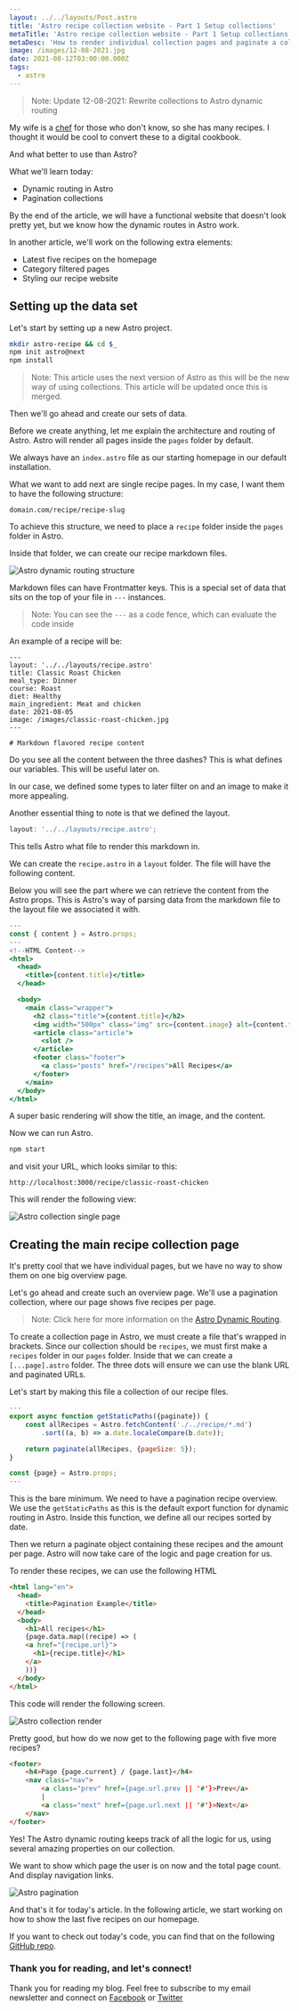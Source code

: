 ```yaml
---
layout: ../../layouts/Post.astro
title: 'Astro recipe collection website - Part 1 Setup collections'
metaTitle: 'Astro recipe collection website - Part 1 Setup collections'
metaDesc: 'How to render individual collection pages and paginate a collection in Astro'
image: /images/12-08-2021.jpg
date: 2021-08-12T03:00:00.000Z
tags:
  - astro
---
```


> Note: Update 12-08-2021: Rewrite collections to Astro dynamic routing

My wife is a [chef](https://www.chefnicoleshort.com/) for those who don't know, so she has many recipes.
I thought it would be cool to convert these to a digital cookbook.

And what better to use than Astro?

What we'll learn today:

- Dynamic routing in Astro
- Pagination collections

By the end of the article, we will have a functional website that doesn't look pretty yet, but we know how the dynamic routes in Astro work.

In another article, we'll work on the following extra elements:

- Latest five recipes on the homepage
- Category filtered pages
- Styling our recipe website

## Setting up the data set

Let's start by setting up a new Astro project.

```bash
mkdir astro-recipe && cd $_
npm init astro@next
npm install
```

> Note: This article uses the next version of Astro as this will be the new way of using collections. This article will be updated once this is merged.

Then we'll go ahead and create our sets of data.

Before we create anything, let me explain the architecture and routing of Astro. Astro will render all pages inside the `pages` folder by default.

We always have an `index.astro` file as our starting homepage in our default installation.

What we want to add next are single recipe pages. In my case, I want them to have the following structure:

```
domain.com/recipe/recipe-slug
```

To achieve this structure, we need to place a `recipe` folder inside the `pages` folder in Astro.

Inside that folder, we can create our recipe markdown files.

![Astro dynamic routing structure](https://cdn.hashnode.com/res/hashnode/image/upload/v1628754991888/IANxJKhL7.png)

Markdown files can have Frontmatter keys. This is a special set of data that sits on the top of your file in `---` instances.

> Note: You can see the `---` as a code fence, which can evaluate the code inside

An example of a recipe will be:

```
---
layout: '../../layouts/recipe.astro'
title: Classic Roast Chicken
meal_type: Dinner
course: Roast
diet: Healthy
main_ingredient: Meat and chicken
date: 2021-08-05
image: /images/classic-roast-chicken.jpg
---

# Markdown flavored recipe content
```

Do you see all the content between the three dashes? This is what defines our variables.
This will be useful later on.

In our case, we defined some types to later filter on and an image to make it more appealing.

Another essential thing to note is that we defined the layout.

```jsx
layout: '../../layouts/recipe.astro';
```

This tells Astro what file to render this markdown in.

We can create the `recipe.astro` in a `layout` folder.
The file will have the following content.

Below you will see the part where we can retrieve the content from the Astro props.
This is Astro's way of parsing data from the markdown file to the layout file we associated it with.

```jsx
---
const { content } = Astro.props;
---
<!--HTML Content-->
<html>
  <head>
    <title>{content.title}</title>
  </head>

  <body>
    <main class="wrapper">
      <h2 class="title">{content.title}</h2>
      <img width="500px" class="img" src={content.image} alt={content.title}>
      <article class="article">
        <slot />
      </article>
      <footer class="footer">
        <a class="posts" href="/recipes">All Recipes</a>
      </footer>
    </main>
  </body>
</html>
```

A super basic rendering will show the title, an image, and the content.

Now we can run Astro.

```bash
npm start
```

and visit your URL, which looks similar to this:

```
http://localhost:3000/recipe/classic-roast-chicken
```

This will render the following view:

![Astro collection single page](https://cdn.hashnode.com/res/hashnode/image/upload/v1628162264577/lum4jP5tj.png)

## Creating the main recipe collection page

It's pretty cool that we have individual pages, but we have no way to show them on one big overview page.

Let's go ahead and create such an overview page.
We'll use a pagination collection, where our page shows five recipes per page.

> Note: Click here for more information on the [Astro Dynamic Routing](https://docs.astro.build/en/core-concepts/routing/).

To create a collection page in Astro, we must create a file that's wrapped in brackets. Since our collection should be `recipes`, we must first make a `recipes` folder in our `pages` folder.
Inside that we can create a `[...page].astro` folder.
The three dots will ensure we can use the blank URL and paginated URLs.

Let's start by making this file a collection of our recipe files.

```jsx
---
export async function getStaticPaths({paginate}) {
    const allRecipes = Astro.fetchContent('./../recipe/*.md')
        .sort((a, b) => a.date.localeCompare(b.date));

    return paginate(allRecipes, {pageSize: 5});
}

const {page} = Astro.props;
---
```

This is the bare minimum. We need to have a pagination recipe overview.
We use the `getStaticPaths` as this is the default export function for dynamic routing in Astro.
Inside this function, we define all our recipes sorted by date.

Then we return a paginate object containing these recipes and the amount per page.
Astro will now take care of the logic and page creation for us.

To render these recipes, we can use the following HTML

```html
<html lang="en">
  <head>
    <title>Pagination Example</title>
  </head>
  <body>
    <h1>All recipes</h1>
    {page.data.map((recipe) => (
    <a href="{recipe.url}">
      <h1>{recipe.title}</h1>
    </a>
    ))}
  </body>
</html>
```

This code will render the following screen.

![Astro collection render](https://cdn.hashnode.com/res/hashnode/image/upload/v1628163425639/A8VqRMQ-9.png)

Pretty good, but how do we now get to the following page with five more recipes?

```html
<footer>
    <h4>Page {page.current} / {page.last}</h4>
    <nav class="nav">
        <a class="prev" href={page.url.prev || '#'}>Prev</a>
        |
        <a class="next" href={page.url.next || '#'}>Next</a>
    </nav>
</footer>
```

Yes! The Astro dynamic routing keeps track of all the logic for us, using several amazing properties on our collection.

We want to show which page the user is on now and the total page count. And display navigation links.

![Astro pagination](https://cdn.hashnode.com/res/hashnode/image/upload/v1628163599739/mvRYJd-qF.png)

And that's it for today's article. In the following article, we start working on how to show the last five recipes on our homepage.

If you want to check out today's code, you can find that on the following [GitHub repo](https://github.com/rebelchris/astro-recipe-website/tree/part-1-setup).

### Thank you for reading, and let's connect!

Thank you for reading my blog. Feel free to subscribe to my email newsletter and connect on [Facebook](https://www.facebook.com/DailyDevTipsBlog) or [Twitter](https://twitter.com/DailyDevTips1)
